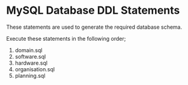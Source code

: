 MySQL Database DDL Statements
=============================

These statements are used to generate the required database schema.

Execute these statements in the following order;

1. domain.sql
2. software.sql
3. hardware.sql
4. organisation.sql
5. planning.sql



